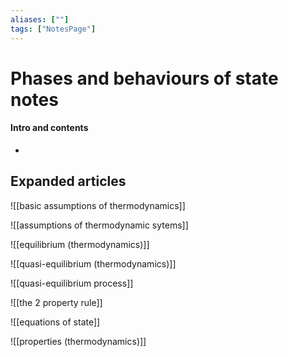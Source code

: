 ```yaml
---
aliases: [""]
tags: ["NotesPage"]
---
```


# Phases and behaviours of state notes

#### Intro and contents
- 


## Expanded articles

![[basic assumptions of thermodynamics]]

![[assumptions of thermodynamic sytems]]

![[equilibrium (thermodynamics)]]

![[quasi-equilibrium (thermodynamics)]]

![[quasi-equilibrium process]]

![[the 2 property rule]]

![[equations of state]]

![[properties (thermodynamics)]]